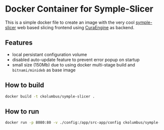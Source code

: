 # Docker Container for Symple-Slicer

This is a simple docker file to create an image with the 
very cool [symple-slicer] web based slicing frontend using
[CuraEngine] as backend.

## Features

* local persistant configuration volume
* disabled auto-update feature to prevent 
  error popup on startup
* small size (150Mb) due to using docker multi-stage build
  and `bitnami/minideb` as base image

## How to build

```sh
docker build -t ckolumbus/symple-slicer .
```

## How to run

```sh
docker run -p 8080:80 -v ./config:/app/src-app/config ckolumbus/symple-slicer
```

[symple-slicer]: https://github.com/SynDaverCO/symple-slicer
[CuraEngine]: https://github.com/Ultimaker/CuraEngine
